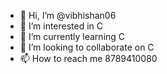 - 👋 Hi, I’m @vibhishan06
- 👀 I’m interested in C
- 🌱 I’m currently learning C
- 💞️ I’m looking to collaborate on C
- 📫 How to reach me 8789410080

<!---
vibhishan06/vibhishan06 is a ✨ special ✨ repository because its `README.md` (this file) appears on your GitHub profile.
You can click the Preview link to take a look at your changes.
--->
